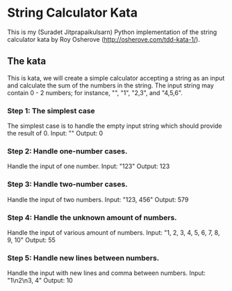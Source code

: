 # String Calculator Kata

This is my (Suradet Jitprapaikulsarn) Python implementation of the string
calculator kata by Roy Osherove (http://osherove.com/tdd-kata-1/).

## The kata
This is kata, we will create a simple calculator accepting a string as an input
and calculate the sum of the numbers in the string.  The input string may
contain 0 - 2 numbers; for instance, "", "1", "2,3", and "4,5,6".

### Step 1: The simplest case
The simplest case is to handle the empty input string which should provide the
result of 0.
Input: ""
Output: 0

### Step 2: Handle one-number cases.
Handle the input of one number.
Input: "123"
Output: 123

### Step 3: Handle two-number cases.
Handle the input of two numbers.
Input: "123, 456"
Output: 579

### Step 4: Handle the unknown amount of numbers.
Handle the input of various amount of numbers.
Input: "1, 2, 3, 4, 5, 6, 7, 8, 9, 10"
Output: 55

### Step 5: Handle new lines between numbers.
Handle the input with new lines and comma between numbers.
Input: "1\n2\n3, 4"
Output: 10